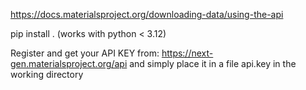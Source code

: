 https://docs.materialsproject.org/downloading-data/using-the-api

pip install . (works with python < 3.12)

Register and get your API KEY from: https://next-gen.materialsproject.org/api and simply place it in a file api.key in the working directory